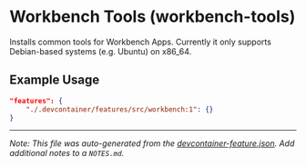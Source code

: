 
# Workbench Tools (workbench-tools)

Installs common tools for Workbench Apps. Currently it only supports Debian-based systems (e.g. Ubuntu) on x86_64.

## Example Usage

```json
"features": {
    "./.devcontainer/features/src/workbench:1": {}
}
```





---

_Note: This file was auto-generated from the [devcontainer-feature.json](devcontainer-feature.json).  Add additional notes to a `NOTES.md`._
